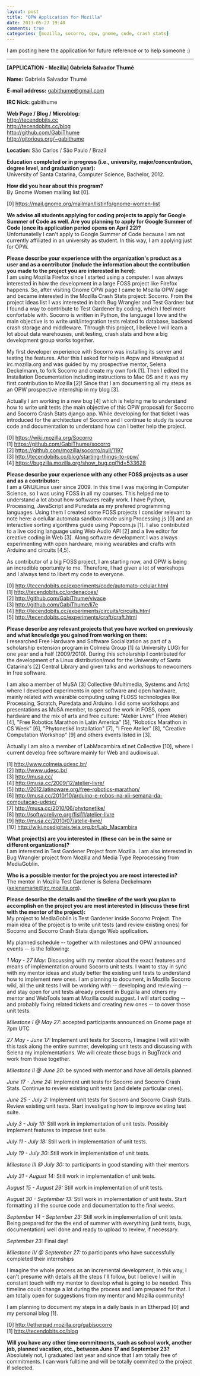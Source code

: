 ```yaml
---
layout: post
title: "OPW Application for Mozilla"
date: 2013-05-27 19:40
comments: true
categories: [mozilla, socorro, opw, gnome, code, crash stats]
---
```


I am posting here the application for future reference or to help someone :)

***

<strong>[APPLICATION - Mozilla] Gabriela Salvador Thumé</strong>

<strong>Name:</strong> 
Gabriela Salvador Thumé

<strong>E-mail address:</strong> 
gabithume@gmail.com

<strong>IRC Nick: </strong>
gabithume

<strong>Web Page / Blog / Microblog:</strong>  
<a href=http://tecendobits.cc>http://tecendobits.cc</a>    
<a href=http://tecendobits.cc/blog>http://tecendobits.cc/blog</a>         
<a href=http://github.com/GabiThume>http://github.com/GabiThume</a>     
<a href=http://gitorious.org/~gabithume>http://gitorious.org/~gabithume</a>

<!-- more -->

<strong>Location: </strong>
São Carlos / São Paulo / Brazil

<strong>Education completed or in progress (i.e., university, major/concentration, degree  level, and graduation year): </strong>     
University of Santa Catarina, Computer Science, Bachelor, 2012.

<strong>How did you hear about this program? </strong>    
By Gnome Women mailing list [0].

[0] https://mail.gnome.org/mailman/listinfo/gnome-women-list

<strong>We advise all students applying for coding projects to apply for  Google Summer  of Code as well. Are you planning to apply for Google  Summer  of     Code (once its application period opens on April 22)? </strong>     
Unfortunatelly I can't apply to Google Summer of Code because I am not currently affiliated in an university as student. In this way, I am applying  just for OPW.

<strong>Please     describe your experience with the organization's product as a user     and   as a contributor (include the information about the  contribution    you  made to the project you are interested in here): </strong>     
I  am using Mozilla Firefox since I started using a computer. I was always  interested in how the development in a large FOSS project like Firefox  happens. So, after visiting Gnome OPW page I came to Mozilla OPW page  and became interested in the Mozilla Crash Stats project: Socorro. From the project ideas list I was interested in both Bug Wrangler and Test Gardner but I found a way to contribute to Test Gardener by coding, which I feel more confortable with. Socorro is written in Python, the language I  love and the main objective is to write  unit/integration tests related to database, backend crash storage and  middleware. Through this project, I believe I will learn a lot about data warehouses, unit testing, crash stats and how a big development group works together.

My first developer experience with Socorro was installing its server and testing the features. After this I asked for help in #opw and #breakpad at irc.mozilla.org and was guided by my prospective mentor, Selena Deckelmann, to fork Socorro and create my own fork [1]. Then I edited the Installation Documentation including instructions to Mac OS and it was my first contribution to Mozilla [2]! Since that I am documenting all my steps as an OPW prospective internship in my blog [3].

Actually  I am working in a new bug [4] which is helping me to understand how to  write unit tests (the main objective of this OPW proposal) for Socorro  and Socorro Crash Stats django app. While developing for that ticket I was introduced for the architecture of   Socorro and I continue to study its source code and documentation   to  understand how can I better help the project.

[0] https://wiki.mozilla.org/Socorro   
[1] https://github.com/GabiThume/socorro   
[2] https://github.com/mozilla/socorro/pull/1197    
[3] http://tecendobits.cc/blog/starting-things-to-opw/    
[4] https://bugzilla.mozilla.org/show_bug.cgi?id=533628   

<strong>Please describe your experience with any other FOSS projects as a user and as a contributor:</strong>        
I am a GNU/Linux user since 2009. In this time I was majoring in Computer   Science, so I was using FOSS in all my courses. This helped  me  to   understand a lot about how softwares really work. I have  Python, Processing, JavaScript and Puredata as my prefered  programming languages. Using them I created some FOSS projects I consider relevant to  note here: a celullar automata sandbox made  using Processing.js [0]    and an interactive sorting algorithms guide  using Popcorn.js [1]. I   also  contributed to a live coding language  using Web Audio API [2]  and  a  live editor for creative coding in Web  [3]. Along software   development I  was always experimenting with open  hardware, mixing   wearables and  crafts with Arduino and circuits [4,5].

As contributor of a big FOSS project, I am starting now, and OPW is  being an incredible oportunity to me. Therefore, I had given a lot  of   workshops and I always tend to libert my code to everyone.

[0] http://tecendobits.cc/experiments/code/automato-celular.html    
[1] http://tecendobits.cc/ordenacoes/     
[2] http://github.com/GabiThume/vivace    
[3] http://github.com/GabiThume/li7e    
[4] http://tecendobits.cc/experiments/circuits/circuits.html    
[5] http://tecendobits.cc/experiments/craft/craft.html    

<strong>Please describe any relevant projects that you have worked on previously and what knowledge you gained from working on them:</strong>        
I researched Free Hardware and Software Socialization as part of a scholarship  extension program in Colmeia Group [1] (a University  LUG)   for one  year and a half (2009/2010). During this scholarship I contributed  for the development of a Linux distribution/mod for the    University  of Santa Catarina's [2] Central Library and given talks and workshops to newcomers in free software.

I am  also a member of MuSA [3] Collective (Multimedia, Systems and  Arts)    where I  developed experiments in open software and open  hardware,    mainly related with wearable computing using FLOSS  technologies like Processing,  Scratch, Puredata and Arduino. I did  some workshops and    presentations as MuSA member, to spread the work in  FOSS, open  hardware   and the mix of arts and free culture: "Atelier  Livre" (Free  Atelier)   [4], "Free Robotics Marathon in Latin America"  [5],  "Robotics Marathon   in CS Week" [6], "Phytonetiké Installation"  [7],  "I Free Atelier" [8],   "Creative Computation Workshop" [9] and  others  events listed in [3].

Actually I am also a member of LabMacambira.sf.net Collective [10], where I     current develop free software mainly for Web and audiovisual.

[1] http://www.colmeia.udesc.br/     
[2] http://www.udesc.br/     
[3] http://musa.cc/      
[4] http://musa.cc/2009/12/atelier-livre/      
[5] http://2012.latinoware.org/free-robotics-marathon/     
[6] http://musa.cc/2010/10/arduino-e-robos-na-xii-semana-da-computacao-udesc/    
[7] http://musa.cc/2010/06/phytonetike/    
[8] http://softwarelivre.org/fisl11/atelier-livre     
[9] http://musa.cc/2010/07/atelie-livre/      
[10] http://wiki.nosdigitais.teia.org.br/Lab_Macambira     

<strong>What project(s) are you interested in (these can be in the same or different organizations)?</strong>      
I am interested in Test Gardener Project from Mozilla. I am also interested in Bug Wrangler project from Mozilla and Media Type Reprocessing from MediaGoblin.

<strong>Who is a possible mentor for the project you are most interested in?</strong>     
The mentor in Mozilla Test Gardener is Selena Deckelmann (selenamarie@irc.mozilla.org).

<strong>Please  describe  the details and the timeline of the work you plan to accomplish on  the project you are most interested in (discuss these first with  the mentor of the project):</strong>         
My project to MediaGoblin is Test Gardener inside Socorro Project.  The main idea of the project is to write unit tests (and review  existing ones) for Socorro and Socorro Crash Stats django Web  application.

My planned schedule -- together with milestones and OPW announced events -- is the following:

*1 May - 27 May:* Discussing  with my mentor about the exact features and means of    implementation around Socorro unit tests. I want to stay in sync with my mentor ideas and study better the existing unit tests to understand how to implement new ones. I am planning to document, in Mozilla Socorro wiki, all the unit tests I  will be working with -- developing and reviewing -- and stay open for  unit tests already present in Bugzilla and others my mentor and WebTools  team at Mozilla could suggest. I will start  coding -- and probably fixing related tickets  and   creating new ones -- to cover those unit tests.
 
*Milestone I @ May 27:* accepted participants announced on Gnome page at 7pm UTC 
 
*27 May - June 17:* Implement  unit tests for Socorro, I imagine I will still with this task along the  entire summer, developing unit tests and discussing with Selena my  implementations. We will create those bugs in BugTrack and work from those together.

*Milestone II @ June 20:* be synced with mentor and have all details planned.
 
*June 17 - June 24:* Implement unit tests for Socorro and Socorro Crash Stats. Continue to review existing unit tests (and delete particular ones).
 
*June 25 -  July 2:*  Implement unit tests for Socorro and Socorro Crash Stats. Review  existing unit tests. Start investigating how to improve existing test  suite.
 
*July 3 - July 10:* Still work in implementation of unit tests. Possibly implement features to improve test suite.
 
*July 11 -  July 18:* Still work in implementation of unit tests.
 
*July 19 - July 30:*  Still work in implementation of unit tests.

*Milestone III @ July 30:* to participants in good standing with their mentors 

*July 31 - August 14:* Still work in implementation of unit tests.
 
*August 15 - August 29:* Still work in implementation of unit tests.
 
*August 30 - September 13:* Still work in implementation of unit tests. Start formatting all the source code and documentation to the final weeks.
 
*September 14 - September 23:* Still work in implementation of unit tests.  Being prepared for the the end of summer with everything (unit tests,  bugs, documentation) well done and ready to upload to review, if  necessary.
 
*September 23:* Final day!
  
*Milestone IV @ September 27:* to participants who have successfully completed their internships 

I  imagine the whole process as an incremental development, in this way, I  can't presume with details all the steps I'll follow, but I believe I  will in constant touch with my mentor to develop what is going to be  needed. This timeline could change a lot during the process and I am prepared for that. I am totally open for suggestions from my mentor and Mozilla community!

I am planning to document my steps in a daily basis in an Etherpad [0] and my personal blog [1].

[0] http://etherpad.mozilla.org/gabisocorro    
[1] http://tecendobits.cc/blog    

<strong>Will you  have any other time commitments, such as school work, another    job,    planned vacation, etc., between June 17 and September 23?</strong>       
Absolutely not, I graduated last year and since that I am totally free of commitments. I can work fulltime and will be totally commited to the project if selected.

